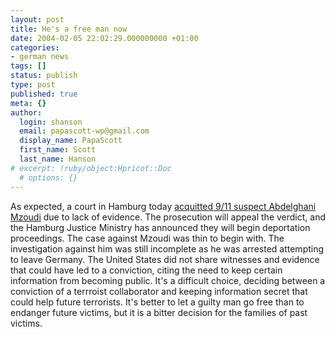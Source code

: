 ```yaml
---
layout: post
title: He's a free man now
date: 2004-02-05 22:02:29.000000000 +01:00
categories:
- german news
tags: []
status: publish
type: post
published: true
meta: {}
author:
  login: shanson
  email: papascott-wp@gmail.com
  display_name: PapaScott
  first_name: Scott
  last_name: Hanson
# excerpt: !ruby/object:Hpricot::Doc
  # options: {}
---
```

<p>As expected, a court in Hamburg today <a title="Sept. 11 Terror Suspect Acquitted| Current Affairs | Deutsche Welle | 05.02.2004" href="http://www.dw-world.de/english/0,3367,1430_A_1105350_1_A,00.html">acquitted 9/11 suspect Abdelghani Mzoudi</a> due to lack of evidence. The prosecution will appeal the verdict, and the Hamburg Justice Ministry has announced they will begin deportation proceedings. The case against Mzoudi was thin to begin with. The investigation against him was still incomplete as he was arrested attempting to leave Germany. The United States did not share witnesses and evidence that could have led to a conviction, citing the need to keep certain information from becoming public. It's a difficult choice, deciding between a conviction of a terrroist collaborator and keeping information secret that could help future terrorists. It's better to let a guilty man go free than to endanger future victims, but it is a bitter decision for the families of past victims.</p>
